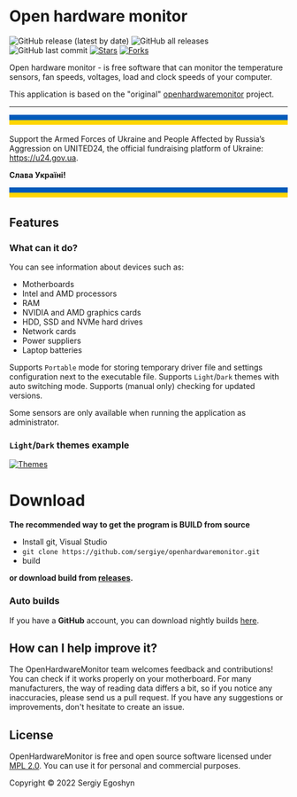 # Open hardware monitor
![GitHub release (latest by date)](https://img.shields.io/github/v/release/sergiye/openhardwaremonitor?style=for-the-badge)
![GitHub all releases](https://img.shields.io/github/downloads/sergiye/openhardwaremonitor/total?style=for-the-badge&color=ff4f42)
![GitHub last commit](https://img.shields.io/github/last-commit/sergiye/openhardwaremonitor?style=for-the-badge&color=00AD00)
[![Stars](https://img.shields.io/github/stars/sergiye/openhardwaremonitor?style=for-the-badge)](https://github.com/sergiye/openhardwaremonitor/stargazers)
[![Forks](https://img.shields.io/github/forks/sergiye/openhardwaremonitor?style=for-the-badge)](https://github.com/sergiye/openhardwaremonitor/forks)

Open hardware monitor - is free software that can monitor the temperature sensors, fan speeds, voltages, load and clock speeds of your computer.

This application is based on the "original" [openhardwaremonitor](https://github.com/openhardwaremonitor/openhardwaremonitor) project.

----

[<img src="https://github.com/sergiye/hiberbeeTheme/raw/master/assets/ukraine_flag_bar.png" alt="UA"/>](https://u24.gov.ua)


Support the Armed Forces of Ukraine and People Affected by Russia’s Aggression on UNITED24, the official fundraising platform of Ukraine: https://u24.gov.ua.

**Слава Україні!**

[<img src="https://github.com/sergiye/hiberbeeTheme/raw/master/assets/ukraine_flag_bar.png" alt="UA"/>](https://u24.gov.ua)


## Features

### What can it do?

You can see information about devices such as:
 - Motherboards
 - Intel and AMD processors
 - RAM
 - NVIDIA and AMD graphics cards
 - HDD, SSD and NVMe hard drives
 - Network cards
 - Power suppliers
 - Laptop batteries

Supports `Portable` mode for storing temporary driver file and settings configuration next to the executable file.
Supports `Light`/`Dark` themes with auto switching mode.
Supports (manual only) checking for updated versions.

Some sensors are only available when running the application as administrator.

### `Light`/`Dark` themes example

[<img src="https://github.com/sergiye/openhardwaremonitor/raw/master/themes.png" alt="Themes" width="300"/>](https://github.com/sergiye/openhardwaremonitor/releases)

# Download

**The recommended way to get the program is BUILD from source**
- Install git, Visual Studio
- `git clone https://github.com/sergiye/openhardwaremonitor.git`
- build

**or download build from [releases](https://github.com/sergiye/openhardwaremonitor/releases).**

### Auto builds
If you have a **GitHub** account, you can download nightly builds [here](https://github.com/sergiye/openhardwaremonitor/actions).

## How can I help improve it?
The OpenHardwareMonitor team welcomes feedback and contributions!<br/>
You can check if it works properly on your motherboard. For many manufacturers, the way of reading data differs a bit, so if you notice any inaccuracies, please send us a pull request. If you have any suggestions or improvements, don't hesitate to create an issue.

## License

OpenHardwareMonitor is free and open source software licensed under [MPL 2.0](https://www.mozilla.org/en-US/MPL/2.0/). You can use it for personal and commercial purposes.

Copyright © 2022 Sergiy Egoshyn
